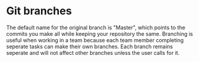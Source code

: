 # Git branches
The default name for the original branch is "Master", which points to the commits you make all while keeping your repository the same. Branching is useful when working in a team because each team member completing seperate tasks can make their own branches. Each branch remains seperate and will not affect other branches unless the user calls for it.